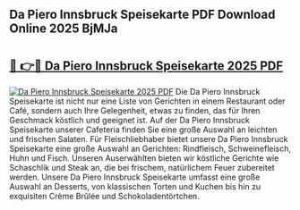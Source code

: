 ## Da Piero Innsbruck Speisekarte PDF Download Online 2025 BjMJa

# <h2><a href="http://gcav3h.nevu.top/?p=Da+Piero+Innsbruck+Speisekarte">🔗 👉🔴 Da Piero Innsbruck Speisekarte 2025 PDF</a></h2>

[![Da Piero Innsbruck Speisekarte 2025 PDF](https://i.imgur.com/dBaPXMq.png)](http://gcav3h.nevu.top/?p=Da+Piero+Innsbruck+Speisekarte)
Die Da Piero Innsbruck Speisekarte ist nicht nur eine Liste von Gerichten in einem Restaurant oder Café, sondern auch Ihre Gelegenheit, etwas zu finden, das für Ihren Geschmack köstlich und geeignet ist. Auf der Da Piero Innsbruck Speisekarte unserer Cafeteria finden Sie eine große Auswahl an leichten und frischen Salaten. Für Fleischliebhaber bietet unsere Da Piero Innsbruck Speisekarte eine große Auswahl an Gerichten: Rindfleisch, Schweinefleisch, Huhn und Fisch. Unseren Auserwählten bieten wir köstliche Gerichte wie Schaschlik und Steak an, die bei frischem, natürlichem Feuer zubereitet werden. Unsere Da Piero Innsbruck Speisekarte umfasst eine große Auswahl an Desserts, von klassischen Torten und Kuchen bis hin zu exquisiten Crème Brûlée und Schokoladentörtchen.
